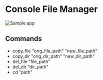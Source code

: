 # Console File Manager

![Sample app](https://raw.github.com/yurec0098/Lesson_9/master/ConsoleFileManager/Sample.png)

## Commands
* copy_file "orig_file_path" "new_file_path"
* copy_dir "orig_dir_path" "new_dir_path"
* del_file "file_path"
* del_dir "dir_path"
* cd "path"
